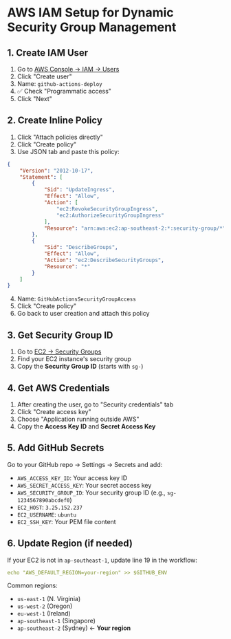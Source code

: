 # AWS IAM Setup for Dynamic Security Group Management

## 1. Create IAM User

1. Go to [AWS Console → IAM → Users](https://console.aws.amazon.com/iam/home#/users)
2. Click "Create user"
3. Name: `github-actions-deploy`
4. ✅ Check "Programmatic access"
5. Click "Next"

## 2. Create Inline Policy

1. Click "Attach policies directly"
2. Click "Create policy"
3. Use JSON tab and paste this policy:

```json
{
    "Version": "2012-10-17",
    "Statement": [
        {
            "Sid": "UpdateIngress",
            "Effect": "Allow",
            "Action": [
                "ec2:RevokeSecurityGroupIngress",
                "ec2:AuthorizeSecurityGroupIngress"
            ],
            "Resource": "arn:aws:ec2:ap-southeast-2:*:security-group/*"
        },
        {
            "Sid": "DescribeGroups",
            "Effect": "Allow",
            "Action": "ec2:DescribeSecurityGroups",
            "Resource": "*"
        }
    ]
}
```

4. Name: `GitHubActionsSecurityGroupAccess`
5. Click "Create policy"
6. Go back to user creation and attach this policy

## 3. Get Security Group ID

1. Go to [EC2 → Security Groups](https://console.aws.amazon.com/ec2/v2/home#SecurityGroups:)
2. Find your EC2 instance's security group
3. Copy the **Security Group ID** (starts with `sg-`)

## 4. Get AWS Credentials

1. After creating the user, go to "Security credentials" tab
2. Click "Create access key"
3. Choose "Application running outside AWS"
4. Copy the **Access Key ID** and **Secret Access Key**

## 5. Add GitHub Secrets

Go to your GitHub repo → Settings → Secrets and add:

- `AWS_ACCESS_KEY_ID`: Your access key ID
- `AWS_SECRET_ACCESS_KEY`: Your secret access key  
- `AWS_SECURITY_GROUP_ID`: Your security group ID (e.g., `sg-1234567890abcdef0`)
- `EC2_HOST`: `3.25.152.237`
- `EC2_USERNAME`: `ubuntu`
- `EC2_SSH_KEY`: Your PEM file content

## 6. Update Region (if needed)

If your EC2 is not in `ap-southeast-1`, update line 19 in the workflow:
```yaml
echo "AWS_DEFAULT_REGION=your-region" >> $GITHUB_ENV
```

Common regions:
- `us-east-1` (N. Virginia)
- `us-west-2` (Oregon)  
- `eu-west-1` (Ireland)
- `ap-southeast-1` (Singapore)
- `ap-southeast-2` (Sydney) ← **Your region**
